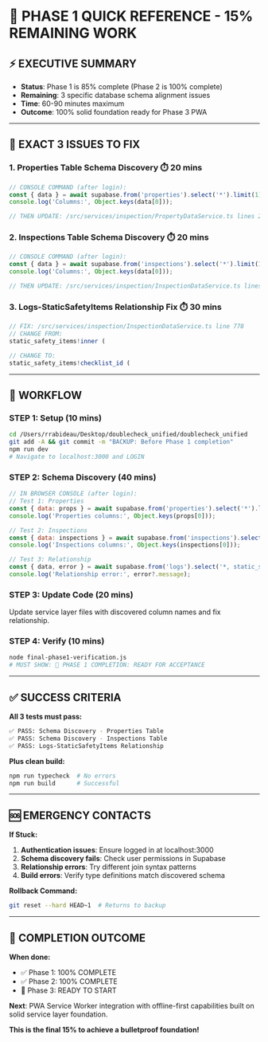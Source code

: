 # 🚀 PHASE 1 QUICK REFERENCE - 15% REMAINING WORK

## **⚡ EXECUTIVE SUMMARY**
- **Status**: Phase 1 is 85% complete (Phase 2 is 100% complete)
- **Remaining**: 3 specific database schema alignment issues
- **Time**: 60-90 minutes maximum
- **Outcome**: 100% solid foundation ready for Phase 3 PWA

---

## **🎯 EXACT 3 ISSUES TO FIX**

### **1. Properties Table Schema Discovery** ⏱️ 20 mins
```javascript
// CONSOLE COMMAND (after login):
const { data } = await supabase.from('properties').select('*').limit(1);
console.log('Columns:', Object.keys(data[0]));

// THEN UPDATE: /src/services/inspection/PropertyDataService.ts lines 219, 556
```

### **2. Inspections Table Schema Discovery** ⏱️ 20 mins
```javascript
// CONSOLE COMMAND (after login):
const { data } = await supabase.from('inspections').select('*').limit(1);
console.log('Columns:', Object.keys(data[0]));

// THEN UPDATE: /src/services/inspection/InspectionDataService.ts lines 434-444, 538-549
```

### **3. Logs-StaticSafetyItems Relationship Fix** ⏱️ 30 mins
```typescript
// FIX: /src/services/inspection/InspectionDataService.ts line 778
// CHANGE FROM:
static_safety_items!inner (

// CHANGE TO:
static_safety_items!checklist_id (
```

---

## **🔧 WORKFLOW**

### **STEP 1: Setup** (10 mins)
```bash
cd /Users/rrabideau/Desktop/doublecheck_unified/doublecheck_unified
git add -A && git commit -m "BACKUP: Before Phase 1 completion"
npm run dev
# Navigate to localhost:3000 and LOGIN
```

### **STEP 2: Schema Discovery** (40 mins)
```javascript
// IN BROWSER CONSOLE (after login):
// Test 1: Properties
const { data: props } = await supabase.from('properties').select('*').limit(1);
console.log('Properties columns:', Object.keys(props[0]));

// Test 2: Inspections  
const { data: inspections } = await supabase.from('inspections').select('*').limit(1);
console.log('Inspections columns:', Object.keys(inspections[0]));

// Test 3: Relationship
const { data, error } = await supabase.from('logs').select('*, static_safety_items(*)').limit(1);
console.log('Relationship error:', error?.message);
```

### **STEP 3: Update Code** (20 mins)
Update service layer files with discovered column names and fix relationship.

### **STEP 4: Verify** (10 mins)
```bash
node final-phase1-verification.js
# MUST SHOW: 🎉 PHASE 1 COMPLETION: READY FOR ACCEPTANCE
```

---

## **✅ SUCCESS CRITERIA**

**All 3 tests must pass:**
```bash
✅ PASS: Schema Discovery - Properties Table
✅ PASS: Schema Discovery - Inspections Table  
✅ PASS: Logs-StaticSafetyItems Relationship
```

**Plus clean build:**
```bash
npm run typecheck  # No errors
npm run build      # Successful
```

---

## **🆘 EMERGENCY CONTACTS**

**If Stuck:**
1. **Authentication issues**: Ensure logged in at localhost:3000
2. **Schema discovery fails**: Check user permissions in Supabase  
3. **Relationship errors**: Try different join syntax patterns
4. **Build errors**: Verify type definitions match discovered schema

**Rollback Command:**
```bash
git reset --hard HEAD~1  # Returns to backup
```

---

## **🎉 COMPLETION OUTCOME**

**When done:**
- ✅ Phase 1: 100% COMPLETE
- ✅ Phase 2: 100% COMPLETE  
- 🚀 Phase 3: READY TO START

**Next**: PWA Service Worker integration with offline-first capabilities built on solid service layer foundation.

**This is the final 15% to achieve a bulletproof foundation!**
